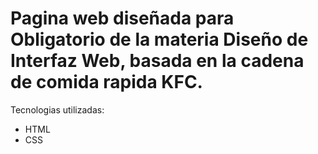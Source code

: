 # Pagina web diseñada para Obligatorio de la materia Diseño de Interfaz Web, basada en la cadena de comida rapida KFC.

Tecnologias utilizadas:
- HTML
- CSS
